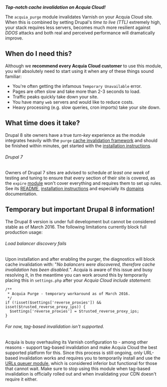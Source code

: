 [//]: # ( clear&&curl -s -F input_files[]=@PROJECTPAGE.md -F from=markdown -F to=html http://c.docverter.com/convert|tail -n+11|head -n-2 )
[//]: # ( curl -s -F input_files[]=@PROJECTPAGE.md -F from=markdown -F to=pdf http://c.docverter.com/convert>PROJECTPAGE.pdf )

**_Top-notch cache invalidation on Acquia Cloud!_**

The ``acquia_purge`` module invalidates Varnish on your Acquia Cloud site. When
this is combined by setting Drupal's _time to live (TTL)_ extremely high, your
stack requires less servers, becomes much more resilient against _DDOS_
attacks and both real and perceived performance will dramatically improve.

## When do I need this?
Although we **recommend every Acquia Cloud customer** to use this module, you
will absolutely need to start using it when any of these things sound familiar:

* You're often getting the infamous ``Temporary Unavailable`` error.
* Pages are often slow and take more than 2-3 seconds to load.
* Traffic peaks quickly take down your site.
* You have many ``web`` servers and would like to reduce costs.
* Heavy processing (e.g. slow queries, cron imports) take your site down.

## What time does it take?
Drupal 8 site owners have a true _turn-key_ experience as the module integrates
heavily with the ``purge`` [cache invalidation framework](https://www.drupal.org/project/purge)
and should be finished within minutes, get started with the
[installation instructions](http://cgit.drupalcode.org/acquia_purge/plain/INSTALL.md).

###### Drupal 7
Owners of Drupal 7 sites are advised to schedule _at least one week_ of testing
and tuning to ensure that every section of their site is covered, as the
``expire`` [module](https://www.drupal.org/project/expire) won't cover
everything and requires them to set up rules. See its
[README](http://cgit.drupalcode.org/acquia_purge/plain/README.md?h=7.x-1.x),
[installation instructions](http://cgit.drupalcode.org/acquia_purge/plain/INSTALL.md?h=7.x-1.x)
and especially its
[domains](http://cgit.drupalcode.org/acquia_purge/plain/DOMAINS.md?h=7.x-1.x)
documentation.

## Temporary but important Drupal 8 information!
The Drupal 8 version is under full development but cannot be considered stable
as of March 2016. The following limitations currently block full production
usage:

###### Load balancer discovery fails
Upon installation and after enabling the purger, the diagnostics will block
cache invalidation with: "_No balancers were discovered, therefore cache
invalidation has been disabled._". Acquia is aware of this issue and busy
resolving it, in the meantime you can work around this by temporarily placing
this in ``settings.php`` after your _Acquia Cloud include statement_:

```
/**
 * Acquia Purge - temporary workaround as of March 2016.
 */
if (!isset($settings['reverse_proxies']) && isset($trusted_reverse_proxy_ips)) {
  $settings['reverse_proxies'] = $trusted_reverse_proxy_ips;
}
```

###### For now, tag-based invalidation isn't supported.
Acquia is busy overhauling its Varnish configuration to - among other reasons -
support tag-based invalidation and make Acquia Cloud the best supported platform
for this. Since this process is still ongoing, only URL-based invalidation works
and requires you to temporarily install and use the
[URLs queuer module](https://www.drupal.org/project/purge_queuer_url), which is
considered inferior but functional for those that cannot wait. Make sure to stop
using this module when tag-based invalidation is officially rolled out and when
invalidating your CDN doesn't require it either.
